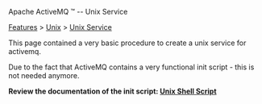 Apache ActiveMQ ™ -- Unix Service 

[Features](features.html) > [Unix](unix.html) > [Unix Service](unix-service.html)


This page contained a very basic procedure to create a unix service for activemq.

Due to the fact that ActiveMQ contains a very functional init script - this is not needed anymore.

**Review the documentation of the init script: [Unix Shell Script](unix-shell-script.html)**

